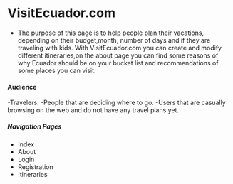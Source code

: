 # VisitEcuador.com

- The purpose of this page is to help people plan their vacations, depending on their budget,month, number of days and if they are traveling with kids. With VisitEcuador.com you can create and modify different itineraries,on the about page you can find some reasons of why Ecuador should be on your bucket list and recommendations of some places you can visit.
#### Audience
-Travelers.
-People that are deciding where to go.
-Users that are casually browsing on the web and do not have any travel plans yet.


##### Navigation Pages

- Index
- About
- Login
- Registration
- Itineraries
